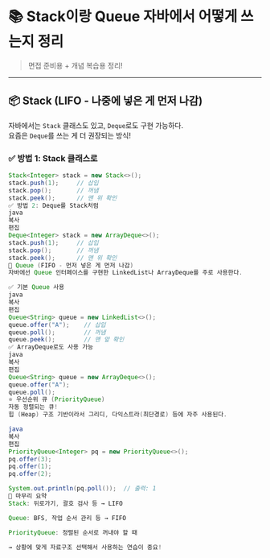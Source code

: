 # 📚 Stack이랑 Queue 자바에서 어떻게 쓰는지 정리

> 면접 준비용 + 개념 복습용 정리!

---

## 📦 Stack (LIFO - 나중에 넣은 게 먼저 나감)

자바에서는 `Stack` 클래스도 있고, `Deque`로도 구현 가능하다.  
요즘은 `Deque`를 쓰는 게 더 권장되는 방식!

### ✅ 방법 1: Stack 클래스로

```java
Stack<Integer> stack = new Stack<>();
stack.push(1);     // 삽입
stack.pop();       // 꺼냄
stack.peek();      // 맨 위 확인
✅ 방법 2: Deque를 Stack처럼
java
복사
편집
Deque<Integer> stack = new ArrayDeque<>();
stack.push(1);     // 삽입
stack.pop();       // 꺼냄
stack.peek();      // 맨 위 확인
🚪 Queue (FIFO - 먼저 넣은 게 먼저 나감)
자바에선 Queue 인터페이스를 구현한 LinkedList나 ArrayDeque를 주로 사용한다.

✅ 기본 Queue 사용
java
복사
편집
Queue<String> queue = new LinkedList<>();
queue.offer("A");    // 삽입
queue.poll();        // 꺼냄
queue.peek();        // 맨 앞 확인
✅ ArrayDeque로도 사용 가능
java
복사
편집
Queue<String> queue = new ArrayDeque<>();
queue.offer("A");
queue.poll();
⭐ 우선순위 큐 (PriorityQueue)
자동 정렬되는 큐!
힙 (Heap) 구조 기반이라서 그리디, 다익스트라(최단경로) 등에 자주 사용된다.

java
복사
편집
PriorityQueue<Integer> pq = new PriorityQueue<>();
pq.offer(3);
pq.offer(1);
pq.offer(2);

System.out.println(pq.poll());  // 출력: 1
🔁 마무리 요약
Stack: 뒤로가기, 괄호 검사 등 → LIFO

Queue: BFS, 작업 순서 관리 등 → FIFO

PriorityQueue: 정렬된 순서로 꺼내야 할 때

→ 상황에 맞게 자료구조 선택해서 사용하는 연습이 중요!
